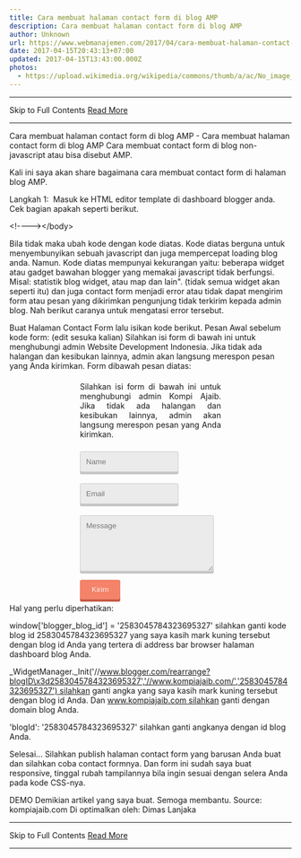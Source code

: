 ```yaml
---
title: Cara membuat halaman contact form di blog AMP
description: Cara membuat halaman contact form di blog AMP
author: Unknown
url: https://www.webmanajemen.com/2017/04/cara-membuat-halaman-contact-form-di-blog-AMP.html
date: 2017-04-15T20:43:13+07:00
updated: 2017-04-15T13:43:00.000Z
photos:
  - https://upload.wikimedia.org/wikipedia/commons/thumb/a/ac/No_image_available.svg/2048px-No_image_available.svg.png
---
```


<hr/> Skip to Full Contents <a href="https://www.webmanajemen.com/2017/04/cara-membuat-halaman-contact-form-di-blog-AMP.html" rel="follow" class="button" id="read-more">Read More</a> <hr/> Cara membuat halaman contact form di blog AMP - Cara membuat halaman contact form di blog AMP Cara membuat contact form di blog non-javascript atau bisa disebut AMP.


Kali ini saya akan share bagaimana cara membuat contact form di halaman blog AMP.


Langkah 1: 
Masuk ke HTML editor template di dashboard blogger anda.
Cek bagian </body> apakah seperti berikut.

&lt;!--</body>--&gt;&lt;/body&gt;


Bila tidak maka ubah kode </body> dengan kode diatas.
Kode diatas berguna untuk menyembunyikan sebuah javascript dan juga mempercepat loading blog anda. Namun. Kode diatas mempunyai kekurangan yaitu: beberapa widget atau gadget bawahan blogger yang memakai javascript tidak berfungsi. Misal: statistik blog widget, atau map dan lain". (tidak semua widget akan seperti itu) dan juga contact form menjadi error atau tidak dapat mengirim form atau pesan yang dikirimkan pengunjung tidak terkirim kepada admin blog.
Nah berikut caranya untuk mengatasi error tersebut.

Buat Halaman Contact Form lalu isikan kode berikut.
Pesan Awal sebelum kode form: (edit sesuka kalian)
Silahkan isi form di bawah ini untuk menghubungi admin Website Development Indonesia. Jika tidak ada halangan dan kesibukan lainnya, admin akan langsung merespon pesan yang Anda kirimkan.
Form dibawah pesan diatas:

<style scoped="scoped" type="text/css">
.contact-form-box{width:50%;margin:20px auto;padding:0;}
#ContactForm1_contact-form-name, #ContactForm1_contact-form-email{width: 70%;height:auto;margin: 5px auto 15px;padding: 10px;background: #ebebeb;border: 1px solid #ccc;color:#777;border-radius:3px;box-shadow: 0px 4px 0px 0px #c7c5c7;}
#ContactForm1_contact-form-name:focus, #ContactForm1_contact-form-email:focus, #ContactForm1_contact-form-email-message:focus{background: #fffff7;outline:none}
#ContactForm1_contact-form-email-message{width: 95%;height: 100px;margin: 5px auto;padding: 10px;background: #ebebeb;border: 1px solid #ccc;color:#777;font-family:Arial, sans-serif;border-radius:3px;box-shadow: 0px 4px 0px 0px #c7c5c7;}
#ContactForm1_contact-form-submit {display:block;height: 35px;float: left;color: #FFF;padding: 0 20px;margin: 10px 0 5px 0;cursor: pointer;background-color:#f4836a;box-shadow: 0px 4px 0px 0px #c75b45;border:1px solid #eb7d67;border-radius:3px;text-shadow:0px 1px 0px #de5135;}
#ContactForm1_contact-form-submit:hover {background-color:#f5785f;}
#ContactForm1_contact-form-submit:active {position:relative;top:2px;box-shadow: 0px 2px 0px 0px #c75b45;}
#ContactForm1_contact-form-submit:focus{outline:none}
#ContactForm1_contact-form-error-message, #ContactForm1_contact-form-success-message{width: 100%;margin-top:35px;text-align:left}
@media screen and (max-width: 768px){
.contact-form-box{width:100%;}
#ContactForm1_contact-form-name, #ContactForm1_contact-form-email,#ContactForm1_contact-form-email-message{width: 96%;}
}@media screen and (max-width: 480px){
#ContactForm1_contact-form-name, #ContactForm1_contact-form-email,#ContactForm1_contact-form-email-message{width: 94%;}
}</style>
<div class="contact-form-box">
<div style="text-align: justify;">
Silahkan isi form di bawah ini untuk menghubungi admin Kompi Ajaib. Jika tidak ada halangan dan kesibukan lainnya, admin akan langsung merespon pesan yang Anda kirimkan.
</div>
<br />
<form name="contact-form">
<input id="ContactForm1_contact-form-name" name="name" placeholder="Name" size="30" type="text" value="" /><br />
<input id="ContactForm1_contact-form-email" name="email" placeholder="Email" size="30" type="text" value="" /><br />
<textarea cols="25" id="ContactForm1_contact-form-email-message" name="email-message" placeholder="Message" rows="5"></textarea><br />
<input id="ContactForm1_contact-form-submit" type="button" value="Kirim" /><br />
<div style="max-width: 222px; text-align: center; width: 100%;">
<div id="ContactForm1_contact-form-error-message">
</div>
<div id="ContactForm1_contact-form-success-message">
</div>
</div>
</form>
</div>
<script type="text/javascript">
//<![CDATA[
if (window.jstiming) window.jstiming.load.tick('widgetJsBefore');
//]]>
</script>
<script src="https://www.blogger.com/static/v1/widgets/2271878333-widgets.js" type="text/javascript"></script>
<script type="text/javascript">
//<![CDATA[
if (typeof(BLOG_attachCsiOnload) != 'undefined' && BLOG_attachCsiOnload != null) { window['blogger_templates_experiment_id'] = "templatesV1";window['blogger_blog_id'] = '2583045784323695327';BLOG_attachCsiOnload(''); }_WidgetManager._Init('//www.blogger.com/rearrange?blogID\x3d2583045784323695327','//www.kompiajaib.com/','2583045784323695327');
_WidgetManager._RegisterWidget('_ContactFormView', new _WidgetInfo('ContactForm1', 'footer1', null, document.getElementById('ContactForm1'), {'contactFormMessageSendingMsg': 'Sending...', 'contactFormMessageSentMsg': 'Your message has been sent.', 'contactFormMessageNotSentMsg': 'Message could not be sent. Please try again later.', 'contactFormInvalidEmailMsg': 'A valid email address is required.', 'contactFormEmptyMessageMsg': 'Message field cannot be empty.', 'title': 'Contact Form', 'blogId': '2583045784323695327', 'contactFormNameMsg': 'Name', 'contactFormEmailMsg': 'Email', 'contactFormMessageMsg': 'Message', 'contactFormSendMsg': 'Send', 'submitUrl': 'https://www.blogger.com/contact-form.do'}, 'displayModeFull'));
//]]>
</script>



Hal yang perlu diperhatikan:



window['blogger_blog_id'] = '2583045784323695327' silahkan ganti kode blog id 2583045784323695327 yang saya kasih mark kuning tersebut dengan blog id Anda yang tertera di address bar browser halaman dashboard blog Anda.



_WidgetManager._Init('//www.blogger.com/rearrange?blogID\x3d2583045784323695327','//www.kompiajaib.com/','2583045784323695327') silahkan ganti angka yang saya kasih mark kuning tersebut dengan blog id Anda. Dan www.kompiajaib.com silahkan ganti dengan domain blog Anda.



'blogId': '2583045784323695327' silahkan ganti angkanya dengan id blog Anda.



Selesai... Silahkan publish halaman contact form yang barusan Anda buat dan silahkan coba contact formnya. Dan form ini sudah saya buat responsive, tinggal rubah tampilannya bila ingin sesuai dengan selera Anda pada kode CSS-nya.



DEMO
Demikian artikel yang saya buat. Semoga membantu.
Source: kompiajaib.com
Di optimalkan oleh: Dimas Lanjaka <hr/> Skip to Full Contents <a href="https://www.webmanajemen.com/2017/04/cara-membuat-halaman-contact-form-di-blog-AMP.html" rel="follow" class="button" id="read-more">Read More</a> <hr/>